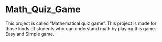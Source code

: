 # Math_Quiz_Game
This project is called “Mathematical quiz game”. This project is made for those kinds of students who can understand math by playing this game.
Easy and Simple game.

